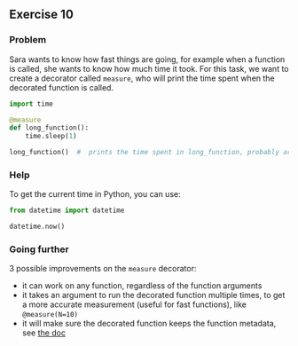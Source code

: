 ## Exercise 10

### Problem

Sara wants to know how fast things are going, for example when a function is called, she wants to know how much time it took.
For this task, we want to create a decorator called `measure`, who will print the time spent when the decorated function is called.

```python
import time

@measure
def long_function():
    time.sleep(1)

long_function()  #  prints the time spent in long_function, probably around 1s ;)
```

### Help

To get the current time in Python, you can use:

```python
from datetime import datetime

datetime.now()
```

### Going further

3 possible improvements on the `measure` decorator:

+ it can work on any function, regardless of the function arguments
+ it takes an argument to run the decorated function multiple times, to get a more accurate measurement (useful for fast functions), like `@measure(N=10)`
+ it will make sure the decorated function keeps the function metadata, see [the doc](https://docs.python.org/2/library/functools.html#functools.wraps)
